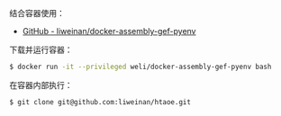 结合容器使用：

* [GitHub - liweinan/docker-assembly-gef-pyenv](https://github.com/liweinan/docker-assembly-gef-pyenv)

下载并运行容器：

```bash
$ docker run -it --privileged weli/docker-assembly-gef-pyenv bash
```

在容器内部执行：

```bash
$ git clone git@github.com:liweinan/htaoe.git
```


